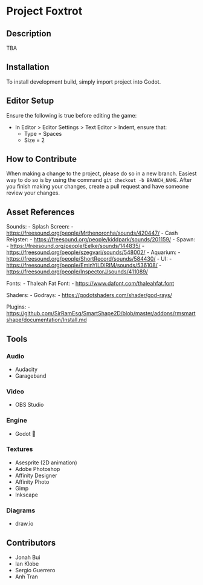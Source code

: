 # Project Foxtrot
## Description
TBA

## Installation
To install development build, simply import project into Godot.

## Editor Setup
Ensure the following is true before editing the game:
- In Editor > Editor Settings > Text Editor > Indent, ensure that:
	- Type = Spaces
	- Size = 2

## How to Contribute
When making a change to the project, please do so in a new branch. Easiest way to do so is by using the command `git checkout -b BRANCH_NAME`. After you finish making your changes, create a pull request and have someone review your changes.

## Asset References
Sounds:
	- Splash Screen:
		- https://freesound.org/people/Mrthenoronha/sounds/420447/
	- Cash Reigster:
		- https://freesound.org/people/kiddpark/sounds/201159/
	- Spawn:
		- https://freesound.org/people/Eelke/sounds/144835/
		- https://freesound.org/people/szegvari/sounds/548002/
	- Aquarium: 
		- https://freesound.org/people/ShortRecord/sounds/584430/
	- UI:
		- https://freesound.org/people/EminYILDIRIM/sounds/536108/
		- https://freesound.org/people/InspectorJ/sounds/411089/


Fonts:
	- Thaleah Fat Font:
		- https://www.dafont.com/thaleahfat.font

Shaders:
	- Godrays: 
		- https://godotshaders.com/shader/god-rays/
		
Plugins:
	- https://github.com/SirRamEsq/SmartShape2D/blob/master/addons/rmsmartshape/documentation/Install.md

## Tools
### Audio
- Audacity
- Garageband

### Video
- OBS Studio

### Engine
- Godot

### Textures
- Asesprite (2D animation)
- Adobe Photoshop
- Affinity Designer
- Affinity Photo
- Gimp
- Inkscape

### Diagrams
- draw.io

## Contributors
- Jonah Bui
- Ian Klobe
- Sergio Guerrero
- Anh Tran
